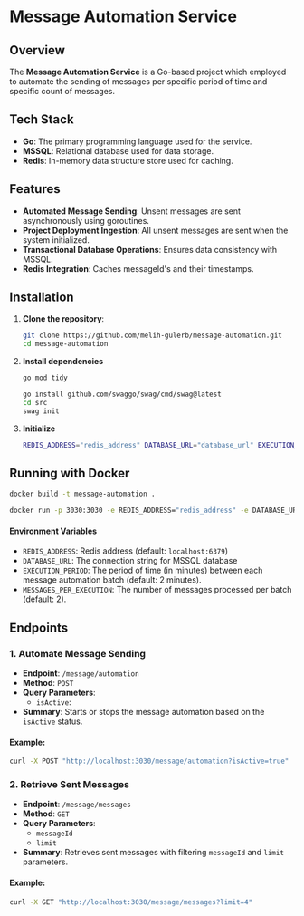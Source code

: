 # Message Automation Service

## Overview

The **Message Automation Service** is a Go-based project which employed to automate 
the sending of messages per specific period of time and specific count of messages.

## Tech Stack

- **Go**: The primary programming language used for the service.
- **MSSQL**: Relational database used for data storage.
- **Redis**: In-memory data structure store used for caching.

## Features

- **Automated Message Sending**: Unsent messages are sent asynchronously using goroutines.
- **Project Deployment Ingestion**: All unsent messages are sent when the system initialized.
- **Transactional Database Operations**: Ensures data consistency with MSSQL.
- **Redis Integration**: Caches messageId's and their timestamps.

## Installation

1. **Clone the repository**:
   ```bash
   git clone https://github.com/melih-gulerb/message-automation.git
   cd message-automation
   ```
2. **Install dependencies**
   ```bash
   go mod tidy
   ```
   ```bash
   go install github.com/swaggo/swag/cmd/swag@latest
   cd src
   swag init
   ```
3. **Initialize**
   ```bash
   REDIS_ADDRESS="redis_address" DATABASE_URL="database_url" EXECUTION_PERIOD="2" MESSAGES_PER_EXECUTION="2" go run src/main.go
   ```

## Running with Docker
```bash 
docker build -t message-automation . 
```
```bash 
docker run -p 3030:3030 -e REDIS_ADDRESS="redis_address" -e DATABASE_URL="database_url" message-automation 
```
#### Environment Variables
- `REDIS_ADDRESS`: Redis address (default: `localhost:6379`)
- `DATABASE_URL`: The connection string for MSSQL database
- `EXECUTION_PERIOD`: The period of time (in minutes) between each message automation batch (default: 2 minutes).
- `MESSAGES_PER_EXECUTION`: The number of messages processed per batch (default: 2).


## Endpoints

### 1. Automate Message Sending

- **Endpoint**: `/message/automation`
- **Method**: `POST`
- **Query Parameters**:
    - `isActive`:
- **Summary**: Starts or stops the message automation based on the `isActive` status.

#### Example:

```bash
curl -X POST "http://localhost:3030/message/automation?isActive=true"
```
### 2. Retrieve Sent Messages

- **Endpoint**: `/message/messages`
- **Method**: `GET`
- **Query Parameters**:
    - `messageId`
    - `limit`
- **Summary**: Retrieves sent messages with filtering `messageId` and `limit` parameters.

#### Example:

```bash
curl -X GET "http://localhost:3030/message/messages?limit=4"
```